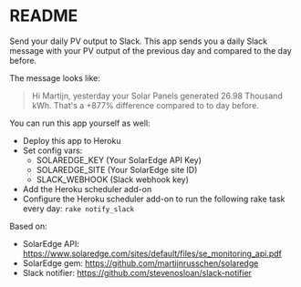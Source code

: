 # README

Send your daily PV output to Slack. This app sends you a daily Slack message with your PV
output of the previous day and compared to the day before.

The message looks like:
> Hi Martijn, yesterday your Solar Panels generated 26.98 Thousand kWh. That's a
+877% difference compared to to day before.

You can run this app yourself as well:
- Deploy this app to Heroku
- Set config vars:
  - SOLAREDGE_KEY (Your SolarEdge API Key)
  - SOLAREDGE_SITE (Your SolarEdge site ID)
  - SLACK_WEBHOOK (Slack webhook key)
- Add the Heroku scheduler add-on
- Configure the Heroku scheduler add-on to run the following rake task every day: `rake notify_slack`

Based on:
- SolarEdge API: https://www.solaredge.com/sites/default/files/se_monitoring_api.pdf
- SolarEdge gem: https://github.com/martijnrusschen/solaredge
- Slack notifier: https://github.com/stevenosloan/slack-notifier
